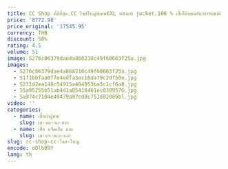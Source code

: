 ```yaml
---
title: CC Shop ที่ดีที่สุด.CC ไซส์ใหญ่พิเศษ6XL หนังแท้ jacket.100 % เสื้อโค้ทขนสัตว์ธรรมชาติ claccic ผ้าวูลหนาสไตล์ B3หนังหรูหรา
price: '8772.98'
price_original: '17545.95'
currency: THB
discount: 50%
rating: 4.5
volume: 51
image: S276c06379dae4a868210c49f60663f25u.jpg
images:
  - S276c06379dae4a868210c49f60663f25u.jpg
  - S1f1bbfaa0f7e4edfa3ec16da79c2df50o.jpg
  - S231d2ea148c54915a464953ba3c1cf6a8.jpg
  - S5a05255b51ab4d1a85418461ec038957G.jpg
  - Sa974c7104e49479a97cd9c752d02089bl.jpg
video: ''
categories:
  - name: เสื้อผ้าผู้ชาย
    slug: เส-อผ-าผ-ชาย
  - name: เสื้อ แจ็คเก็ต และ
    slug: เส-แจ-คเก-และ
slug: cc-shop-cc-ไซส-ใหญ
encode: oDlbB9Y
lang: th
---
```

  